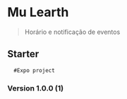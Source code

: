 # Mu Learth
> Horário e notificação de eventos

## Starter
```
  #Expo project
```

### Version 1.0.0 (1)
